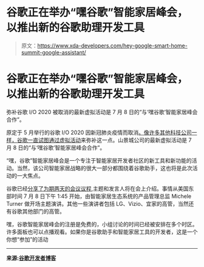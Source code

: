 # 谷歌正在举办“嘿谷歌”智能家居峰会，以推出新的谷歌助理开发工具

> 原文：<https://www.xda-developers.com/hey-google-smart-home-summit-google-assistant/>

# 谷歌正在举办“嘿谷歌”智能家居峰会，以推出新的谷歌助理开发工具

弥补谷歌 I/O 2020 被取消的最新虚拟活动是 7 月 8 日的“与‘嘿谷歌’智能家居峰会合作”。

原定于 5 月举行的谷歌 I/O 2020 因新冠肺炎疫情而取消[。像许多其他科技公司一样，谷歌一直试图通过](https://www.xda-developers.com/google-io-2020-canceled/)[虚拟活动](https://www.xda-developers.com/firebase-live-chrome-web-dev-live-events/)来弥补这一点。山景城公司的最新虚拟活动是 7 月 8 日的“与‘嘿谷歌’智能家居峰会合作”。

“嘿，谷歌”智能家居峰会是一个专注于智能家居开发者社区的新工具和新功能的活动。当然，该公司智能家居战略的很大一部分都围绕着谷歌助手，这也将是此次活动的一大焦点。

谷歌已经[分享了为期两天的会议议程](https://eventsonair.withgoogle.com/events/heyg-smart-home-summit),主题和发言人将在会上介绍。事情从美国东部时间 7 月 8 日下午 1:45 开始，由智能家居生态系统的产品管理总监 Michele Turner 做开场主题演讲。其他一些演讲者包括 LG、Vizio、宜家的高管，当然还有谷歌其他部门的高管。

嘿，谷歌智能家居峰会的注册是免费的，小组讨论的时间已经被安排在多个时区。许多面板也可以点播观看。如果你是谷歌助手和智能家居工具的开发者，这是一个你想“参加”的活动

* * *

**来源:[谷歌开发者博客](https://developers.googleblog.com/2020/06/join-hey-google-smart-home-virtual-summit.html)**